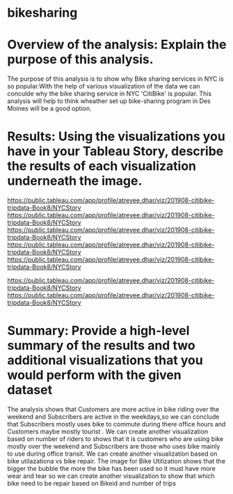 # bikesharing
# Overview of the analysis: Explain the purpose of this analysis.
The purpose of this analysis is to show why Bike sharing services in NYC is so popular.With the help of various visualization of the data we can conculde why the bike sharing service in NYC 'CitiBike' is popular.
This analysis will help to think wheather set up bike-sharing program in Des Moines will be a good option.







# Results: Using the visualizations you have in your Tableau Story, describe the results of each visualization underneath the image.
https://public.tableau.com/app/profile/atreyee.dhar/viz/201908-citibike-tripdata-Book8/NYCStory
https://public.tableau.com/app/profile/atreyee.dhar/viz/201908-citibike-tripdata-Book8/NYCStory
https://public.tableau.com/app/profile/atreyee.dhar/viz/201908-citibike-tripdata-Book8/NYCStory
https://public.tableau.com/app/profile/atreyee.dhar/viz/201908-citibike-tripdata-Book8/NYCStory
https://public.tableau.com/app/profile/atreyee.dhar/viz/201908-citibike-tripdata-Book8/NYCStory

https://public.tableau.com/app/profile/atreyee.dhar/viz/201908-citibike-tripdata-Book8/NYCStory
https://public.tableau.com/app/profile/atreyee.dhar/viz/201908-citibike-tripdata-Book8/NYCStory











# Summary: Provide a high-level summary of the results and two additional visualizations that you would perform with the given dataset
The analysis shows that Customers are more active in bike riding over the weekend and Subscribers are active in the weekdays,so we can conclude that Subscribers mostly uses bike to commute during there office hours and Customers maybe mostly tourist .
We can create another visualization based on number of riders to shows that it is customers who are using bike mostly over the weekend and Subscribers are those who uses bike mainly to use during office transit.
We can create another visualization based on bike utilazationa vs bike repair.
The image for Bike Utilization shows that the bigger the bubble the more the bike has been used so it must have more wear and tear so we can create another visualization to show that which bike need to be repair based on Bikeid and number of trips
